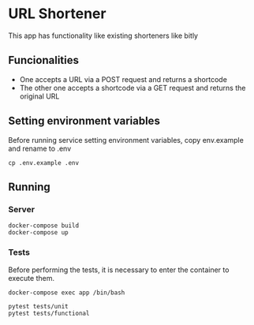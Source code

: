 # URL Shortener

This app has functionality like existing shorteners like bitly

## Funcionalities

- One accepts a URL via a POST request and returns a shortcode
- The other one accepts a shortcode via a GET request and returns the original URL

## Setting environment variables

Before running service setting environment variables, copy env.example and rename to .env

```
cp .env.example .env
```

## Running

### Server

```
docker-compose build
docker-compose up
```

### Tests
Before performing the tests, it is necessary to enter the container to execute them.

```
docker-compose exec app /bin/bash
```

```shell
pytest tests/unit 
pytest tests/functional
```
